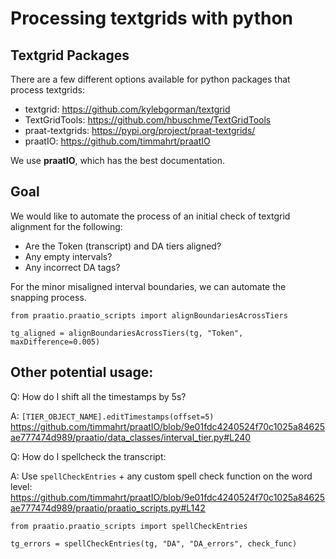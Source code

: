 # Processing textgrids with python

## Textgrid Packages
There are a few different options available for python packages that process textgrids:
- textgrid: https://github.com/kylebgorman/textgrid
- TextGridTools: https://github.com/hbuschme/TextGridTools
- praat-textgrids: https://pypi.org/project/praat-textgrids/
- praatIO: https://github.com/timmahrt/praatIO

We use **praatIO**, which has the best documentation.

## Goal
We would like to automate the process of an initial check of textgrid alignment for the following:
- Are the Token (transcript) and DA tiers aligned?
- Any empty intervals?
- Any incorrect DA tags?


For the minor misaligned interval boundaries, we can automate the snapping process.

`from praatio.praatio_scripts import alignBoundariesAcrossTiers`

`tg_aligned = alignBoundariesAcrossTiers(tg, "Token", maxDifference=0.005)`

## Other potential usage:

Q: How do I shift all the timestamps by 5s?

A: `[TIER_OBJECT_NAME].editTimestamps(offset=5)`
https://github.com/timmahrt/praatIO/blob/9e01fdc4240524f70c1025a84625ae777474d989/praatio/data_classes/interval_tier.py#L240


Q: How do I spellcheck the transcript: 

A: Use `spellCheckEntries` + any custom spell check function on the word level:
https://github.com/timmahrt/praatIO/blob/9e01fdc4240524f70c1025a84625ae777474d989/praatio/praatio_scripts.py#L142

`from praatio.praatio_scripts import spellCheckEntries`

`tg_errors = spellCheckEntries(tg, "DA", "DA_errors", check_func)`
